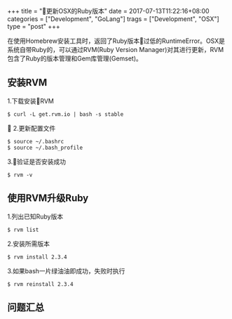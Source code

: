 +++
title = "更新OSX的Ruby版本"
date = 2017-07-13T11:22:16+08:00
categories = ["Development", "GoLang"]
trags = ["Development", "OSX"]
type = "post"
+++

在使用Homebrew安装工具时，返回了Ruby版本过低的RuntimeError。OSX是系统自带Ruby的，可以通过RVM(Ruby Version Manager)对其进行更新，RVM包含了Ruby的版本管理和Gem库管理(Gemset)。

## 安装RVM

1.下载安装RVM

    $ curl -L get.rvm.io | bash -s stable

2.更新配置文件

    $ source ~/.bashrc
    $ source ~/.bash_profile

3.验证是否安装成功

    $ rvm -v

## 使用RVM升级Ruby

1.列出已知Ruby版本

    $ rvm list

2.安装所需版本

    $ rvm install 2.3.4

3.如果bash一片绿油油即成功，失败时执行

    $ rvm reinstall 2.3.4

## 问题汇总


